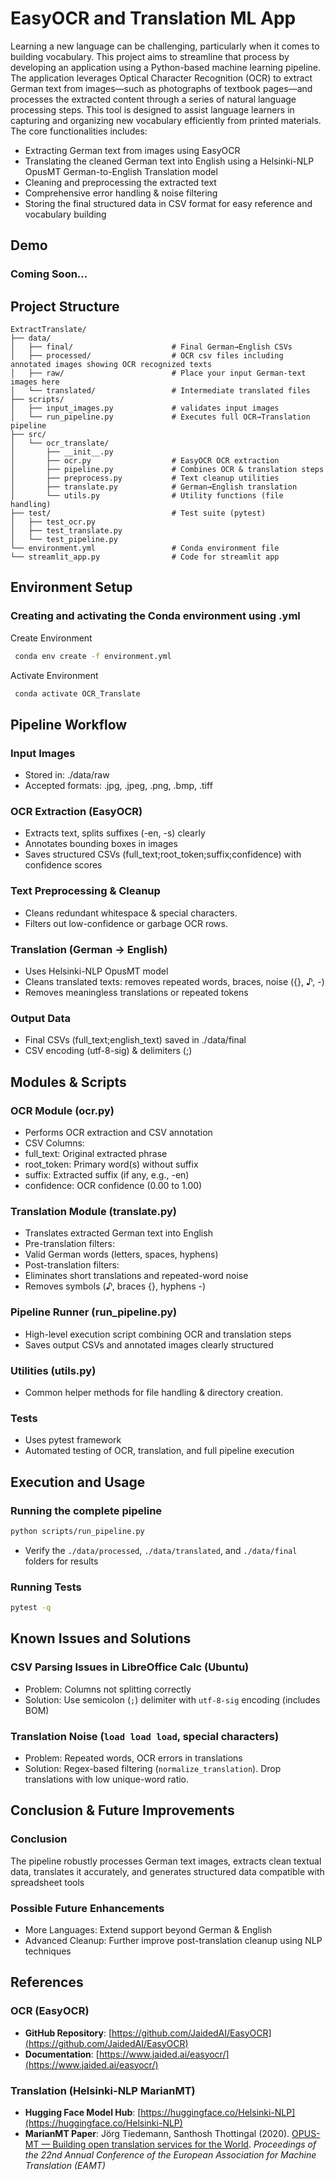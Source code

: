 # EasyOCR and Translation ML App
Learning a new language can be challenging, particularly when it comes to building vocabulary. This project aims to streamline that process by developing an application using a Python-based machine learning pipeline. The application leverages Optical Character Recognition (OCR) to extract German text from images—such as photographs of textbook pages—and processes the extracted content through a series of natural language processing steps. This tool is designed to assist language learners in capturing and organizing new vocabulary efficiently from printed materials. The core functionalities includes: 
- Extracting German text from images using EasyOCR
- Translating the cleaned German text into English using a Helsinki-NLP OpusMT German-to-English Translation model
- Cleaning and preprocessing the extracted text 
- Comprehensive error handling & noise filtering
- Storing the final structured data in CSV format for easy reference and vocabulary building

## Demo
### Coming Soon...


## Project Structure
```
ExtractTranslate/
├── data/
│   ├── final/                      # Final German→English CSVs
│   ├── processed/                  # OCR csv files including annotated images showing OCR recognized texts
│   ├── raw/                        # Place your input German-text images here
│   └── translated/                 # Intermediate translated files
├── scripts/
│   ├── input_images.py             # validates input images
│   └── run_pipeline.py             # Executes full OCR→Translation pipeline
├── src/
│   └── ocr_translate/
│       ├── __init__.py
│       ├── ocr.py                  # EasyOCR OCR extraction
│       ├── pipeline.py             # Combines OCR & translation steps
│       ├── preprocess.py           # Text cleanup utilities
│       ├── translate.py            # German→English translation
│       └── utils.py                # Utility functions (file handling)
├── test/                           # Test suite (pytest)
│   ├── test_ocr.py
│   ├── test_translate.py
│   └── test_pipeline.py
└── environment.yml                 # Conda environment file
└── streamlit_app.py                # Code for streamlit app
```

## Environment Setup
### Creating and activating the Conda environment using .yml
Create Environment
```sh
 conda env create -f environment.yml
```

Activate Environment
```sh
 conda activate OCR_Translate
```

## Pipeline Workflow
### Input Images
- Stored in: ./data/raw
- Accepted formats: .jpg, .jpeg, .png, .bmp, .tiff

### OCR Extraction (EasyOCR)
- Extracts text, splits suffixes (-en, -s) clearly
- Annotates bounding boxes in images
- Saves structured CSVs (full_text;root_token;suffix;confidence) with confidence scores

### Text Preprocessing & Cleanup
- Cleans redundant whitespace & special characters.
- Filters out low-confidence or garbage OCR rows.

### Translation (German → English)
- Uses Helsinki-NLP OpusMT model
- Cleans translated texts: removes repeated words, braces, noise ({}, ♪, -)
- Removes meaningless translations or repeated tokens

### Output Data
- Final CSVs (full_text;english_text) saved in ./data/final
- CSV encoding (utf-8-sig) & delimiters (;)

## Modules & Scripts
### OCR Module (ocr.py)
- Performs OCR extraction and CSV annotation
- CSV Columns:
- full_text: Original extracted phrase
- root_token: Primary word(s) without suffix
- suffix: Extracted suffix (if any, e.g., -en)
- confidence: OCR confidence (0.00 to 1.00)

### Translation Module (translate.py)
- Translates extracted German text into English
- Pre-translation filters:
- Valid German words (letters, spaces, hyphens)
- Post-translation filters:
- Eliminates short translations and repeated-word noise
- Removes symbols (♪, braces {}, hyphens -)

### Pipeline Runner (run_pipeline.py)
- High-level execution script combining OCR and translation steps
- Saves output CSVs and annotated images clearly structured

### Utilities (utils.py)
- Common helper methods for file handling & directory creation.

### Tests
- Uses pytest framework
- Automated testing of OCR, translation, and full pipeline execution


## Execution and Usage
### Running the complete pipeline
```sh
python scripts/run_pipeline.py
```
- Verify the ```./data/processed```, ```./data/translated```, and ```./data/final``` folders for results

### Running Tests
```sh
pytest -q
```

## Known Issues and Solutions
### CSV Parsing Issues in LibreOffice Calc (Ubuntu)
- Problem: Columns not splitting correctly
- Solution: Use semicolon (```;```) delimiter with ```utf-8-sig``` encoding (includes BOM)

### Translation Noise (```load load load```, special characters)
- Problem: Repeated words, OCR errors in translations
- Solution: Regex-based filtering (```normalize_translation```). Drop translations with low unique-word ratio.


## Conclusion & Future Improvements
### Conclusion
The pipeline robustly processes German text images, extracts clean textual data, translates it accurately, and generates structured data compatible with spreadsheet tools

### Possible Future Enhancements
- More Languages: Extend support beyond German & English
- Advanced Cleanup: Further improve post-translation cleanup using NLP techniques


## References
### OCR (EasyOCR)
- **GitHub Repository**: [https://github.com/JaidedAI/EasyOCR](https://github.com/JaidedAI/EasyOCR)
- **Documentation**: [https://www.jaided.ai/easyocr/](https://www.jaided.ai/easyocr/)

### Translation (Helsinki-NLP MarianMT)
- **Hugging Face Model Hub**: [https://huggingface.co/Helsinki-NLP](https://huggingface.co/Helsinki-NLP)
- **MarianMT Paper**: Jörg Tiedemann, Santhosh Thottingal (2020). [OPUS-MT — Building open translation services for the World](https://www.aclweb.org/anthology/2020.eamt-1.61.pdf). *Proceedings of the 22nd Annual Conference of the European Association for Machine Translation (EAMT)*

